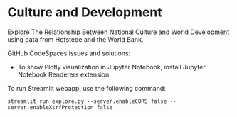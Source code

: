# Culture and Development

Explore The Relationship Between National Culture and World Development using data from Hofstede and the World Bank.

GitHub CodeSpaces issues and solutions:

- To show Plotly visualization in Jupyter Notebook, install Jupyter Notebook Renderers extension

To run Streamlit webapp, use the following command:

`streamlit run explore.py --server.enableCORS false --server.enableXsrfProtection false`